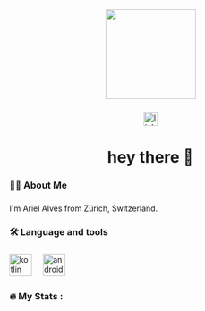 

<div align="center">
  <img height="161" src="https://miro.medium.com/v2/resize:fit:1400/1*thwJhiLGz8hHH_JP03EAdg.png"  />
</div>

###

<div align="center">
  <a href="https://www.linkedin.com/in/ariel-fernandes-18244a142/" target="_blank">
    <img src="https://img.shields.io/static/v1?message=LinkedIn&logo=linkedin&label=&color=0077B5&logoColor=white&labelColor=&style=for-the-badge" height="25" alt="linkedin logo"  />
  </a>
</div>

###

<h1 align="center">hey there 👋</h1>

###

<h3 align="left">👩‍💻  About Me</h3>

###

<p align="left">I'm Ariel Alves from Zürich, Switzerland.</p>

###

<h3 align="left">🛠 Language and tools</h3>

###

<div align="left">
  <img src="https://cdn.jsdelivr.net/gh/devicons/devicon/icons/kotlin/kotlin-original.svg" height="40" alt="kotlin logo"  />
  <img width="12" />
  <img src="https://cdn.jsdelivr.net/gh/devicons/devicon/icons/androidstudio/androidstudio-original.svg" height="40" alt="androidstudio logo"  />
</div>

###

<h3 align="left">🔥   My Stats :</h3>

###
<!--


![](https://leetcard.jacoblin.cool/arielalves1?ext=heatmap)
-->
